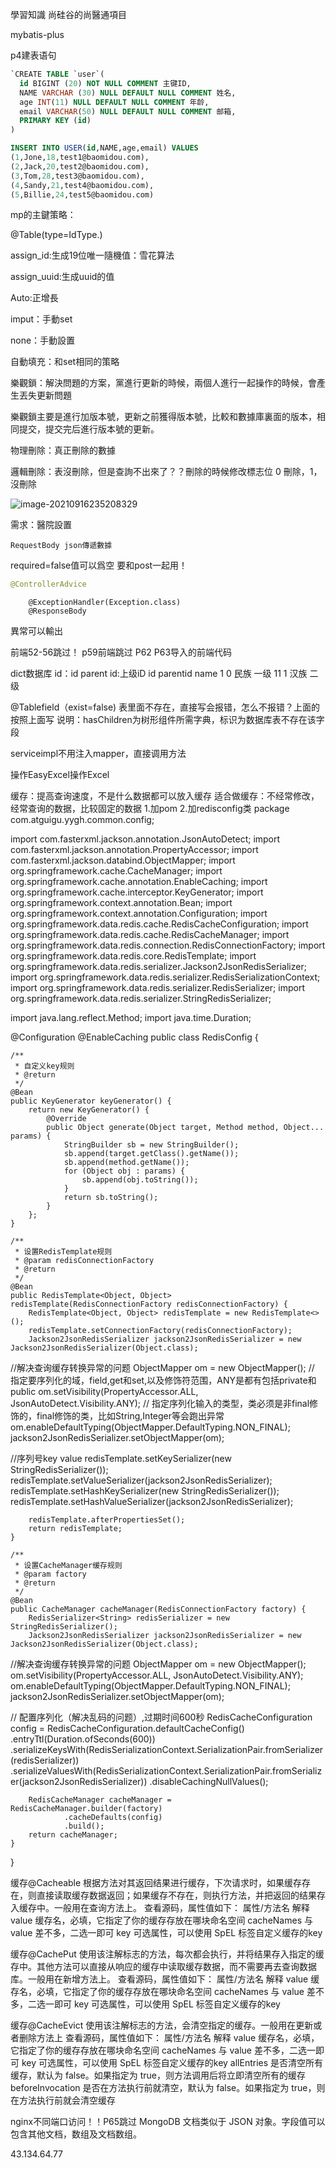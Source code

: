 學習知識  尚硅谷的尚醫通項目

mybatis-plus

p4建表语句

```sql
`CREATE TABLE `user`(
  id BIGINT (20) NOT NULL COMMENT 主键ID,
  NAME VARCHAR (30) NULL DEFAULT NULL COMMENT 姓名,
  age INT(11) NULL DEFAULT NULL COMMENT 年龄,
  email VARCHAR(50) NULL DEFAULT NULL COMMENT 邮箱,
  PRIMARY KEY (id)
)

INSERT INTO USER(id,NAME,age,email) VALUES
(1,Jone,18,test1@baomidou.com),
(2,Jack,20,test2@baomidou.com),
(3,Tom,28,test3@baomidou.com),
(4,Sandy,21,test4@baomidou.com),
(5,Billie,24,test5@baomidou.com)
```

mp的主鍵策略：

@Table(type=IdType.)

assign_id:生成19位唯一隨機值：雪花算法

assign_uuid:生成uuid的值

Auto:正增長

imput：手動set

none：手動設置

自動填充：和set相同的策略





樂觀鎖：解決問題的方案，黨進行更新的時候，兩個人進行一起操作的時候，會產生丟失更新問題

樂觀鎖主要是進行加版本號，更新之前獲得版本號，比較和數據庫裏面的版本，相同提交，提交完后進行版本號的更新。

物理刪除：真正刪除的數據

邏輯刪除：表沒刪除，但是查詢不出來了？？刪除的時候修改標志位 0 刪除，1，沒刪除



![image-20210916235208329](D:\typro截图\image-20210916235208329.png)

需求：醫院設置

```
RequestBody json傳遞數據
```

required=false值可以爲空 要和post一起用！



```java
@ControllerAdvice
```

```
    @ExceptionHandler(Exception.class)
    @ResponseBody
```

異常可以輸出


前端52-56跳过！
p59前端跳过
P62
P63导入的前端代码

dict数据库
id：id
parent id:上级iD
id   parentid   name
1       0       民族  一级
11      1       汉族   二级

@Tablefield（exist=false)
表里面不存在，直接写会报错，怎么不报错？上面的按照上面写
说明：hasChildren为树形组件所需字典，标识为数据库表不存在该字段

serviceimpl不用注入mapper，直接调用方法


操作EasyExcel操作Excel

缓存：提高查询速度，不是什么数据都可以放入缓存
适合做缓存：不经常修改，经常查询的数据，比较固定的数据 
1.加pom
2.加redisconfig类
package com.atguigu.yygh.common.config;

import com.fasterxml.jackson.annotation.JsonAutoDetect;
import com.fasterxml.jackson.annotation.PropertyAccessor;
import com.fasterxml.jackson.databind.ObjectMapper;
import org.springframework.cache.CacheManager;
import org.springframework.cache.annotation.EnableCaching;
import org.springframework.cache.interceptor.KeyGenerator;
import org.springframework.context.annotation.Bean;
import org.springframework.context.annotation.Configuration;
import org.springframework.data.redis.cache.RedisCacheConfiguration;
import org.springframework.data.redis.cache.RedisCacheManager;
import org.springframework.data.redis.connection.RedisConnectionFactory;
import org.springframework.data.redis.core.RedisTemplate;
import org.springframework.data.redis.serializer.Jackson2JsonRedisSerializer;
import org.springframework.data.redis.serializer.RedisSerializationContext;
import org.springframework.data.redis.serializer.RedisSerializer;
import org.springframework.data.redis.serializer.StringRedisSerializer;

import java.lang.reflect.Method;
import java.time.Duration;

@Configuration
@EnableCaching
public class RedisConfig {

    /**
     * 自定义key规则
     * @return
     */
    @Bean
    public KeyGenerator keyGenerator() {
        return new KeyGenerator() {
            @Override
            public Object generate(Object target, Method method, Object... params) {
                StringBuilder sb = new StringBuilder();
                sb.append(target.getClass().getName());
                sb.append(method.getName());
                for (Object obj : params) {
                    sb.append(obj.toString());
                }
                return sb.toString();
            }
        };
    }

    /**
     * 设置RedisTemplate规则
     * @param redisConnectionFactory
     * @return
     */
    @Bean
    public RedisTemplate<Object, Object> redisTemplate(RedisConnectionFactory redisConnectionFactory) {
        RedisTemplate<Object, Object> redisTemplate = new RedisTemplate<>();
        redisTemplate.setConnectionFactory(redisConnectionFactory);
        Jackson2JsonRedisSerializer jackson2JsonRedisSerializer = new Jackson2JsonRedisSerializer(Object.class);

//解决查询缓存转换异常的问题
        ObjectMapper om = new ObjectMapper();
// 指定要序列化的域，field,get和set,以及修饰符范围，ANY是都有包括private和public
        om.setVisibility(PropertyAccessor.ALL, JsonAutoDetect.Visibility.ANY);
// 指定序列化输入的类型，类必须是非final修饰的，final修饰的类，比如String,Integer等会跑出异常
        om.enableDefaultTyping(ObjectMapper.DefaultTyping.NON_FINAL);
        jackson2JsonRedisSerializer.setObjectMapper(om);

//序列号key value
        redisTemplate.setKeySerializer(new StringRedisSerializer());
        redisTemplate.setValueSerializer(jackson2JsonRedisSerializer);
        redisTemplate.setHashKeySerializer(new StringRedisSerializer());
        redisTemplate.setHashValueSerializer(jackson2JsonRedisSerializer);

        redisTemplate.afterPropertiesSet();
        return redisTemplate;
    }

    /**
     * 设置CacheManager缓存规则
     * @param factory
     * @return
     */
    @Bean
    public CacheManager cacheManager(RedisConnectionFactory factory) {
        RedisSerializer<String> redisSerializer = new StringRedisSerializer();
        Jackson2JsonRedisSerializer jackson2JsonRedisSerializer = new Jackson2JsonRedisSerializer(Object.class);

//解决查询缓存转换异常的问题
        ObjectMapper om = new ObjectMapper();
        om.setVisibility(PropertyAccessor.ALL, JsonAutoDetect.Visibility.ANY);
        om.enableDefaultTyping(ObjectMapper.DefaultTyping.NON_FINAL);
        jackson2JsonRedisSerializer.setObjectMapper(om);

// 配置序列化（解决乱码的问题）,过期时间600秒
        RedisCacheConfiguration config = RedisCacheConfiguration.defaultCacheConfig()
                .entryTtl(Duration.ofSeconds(600))
                .serializeKeysWith(RedisSerializationContext.SerializationPair.fromSerializer(redisSerializer))
                .serializeValuesWith(RedisSerializationContext.SerializationPair.fromSerializer(jackson2JsonRedisSerializer))
                .disableCachingNullValues();

        RedisCacheManager cacheManager = RedisCacheManager.builder(factory)
                .cacheDefaults(config)
                .build();
        return cacheManager;
    }

}

缓存@Cacheable
根据方法对其返回结果进行缓存，下次请求时，如果缓存存在，则直接读取缓存数据返回；如果缓存不存在，则执行方法，并把返回的结果存入缓存中。一般用在查询方法上。
查看源码，属性值如下：
属性/方法名	解释
value	缓存名，必填，它指定了你的缓存存放在哪块命名空间
cacheNames	与 value 差不多，二选一即可
key	可选属性，可以使用 SpEL 标签自定义缓存的key

缓存@CachePut
使用该注解标志的方法，每次都会执行，并将结果存入指定的缓存中。其他方法可以直接从响应的缓存中读取缓存数据，而不需要再去查询数据库。一般用在新增方法上。
查看源码，属性值如下：
属性/方法名	解释
value	缓存名，必填，它指定了你的缓存存放在哪块命名空间
cacheNames	与 value 差不多，二选一即可
key	可选属性，可以使用 SpEL 标签自定义缓存的key

缓存@CacheEvict
使用该注解标志的方法，会清空指定的缓存。一般用在更新或者删除方法上
查看源码，属性值如下：
属性/方法名	解释
value	缓存名，必填，它指定了你的缓存存放在哪块命名空间
cacheNames	与 value 差不多，二选一即可
key	可选属性，可以使用 SpEL 标签自定义缓存的key
allEntries	是否清空所有缓存，默认为 false。如果指定为 true，则方法调用后将立即清空所有的缓存
beforeInvocation	是否在方法执行前就清空，默认为 false。如果指定为 true，则在方法执行前就会清空缓存

nginx不同端口访问！！P65跳过
MongoDB 文档类似于 JSON 对象。字段值可以包含其他文档，数组及文档数组。

43.134.64.77